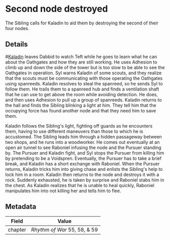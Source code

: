 # Second node destroyed
The Sibling calls for Kaladin to aid them by destroying the second of their four nodes.

## Details
#[Kaladin](characters/kaladin) leaves Dabbid to watch Teft while he goes to learn what he can about the Oathgates and how they are still working. He uses Adhesion to climb up and down the side of the tower but is too slow to be able to see the Oathgates in operation. Syl warns Kaladin of some scouts, and they realize that the scouts must be communicating with those operating the Oathgates using spanreeds. Kaladin resolves to steal the spanreed, so he sends Syl to follow them. He trails them to a spanreed hub and finds a ventilation shaft that he can use to get above the room while avoiding detection. He does, and then uses Adhesion to pull up a group of spanreeds. Kaladin returns to the hall and finds the Sibling blinking a light at him. They tell him that the occupying force has found another node and that they need him to save them.

Kaladin follows the Sibling's light, fighting off guards as he encounters them, having to use different maneuvers than those to which he is accustomed. The Sibling leads him through a hidden passageway between two shops, and he runs into a woodworker. He comes out eventually at an open air tunnel to see Raboniel infusing the node and the Pursuer standing by. The Pursuer and Kaladin fight, and Syl stops the Pursuer from killing him by pretending to be a Voidspren. Eventually, the Pursuer has to take a brief break, and Kaladin has a short exchange with Raboniel. When the Pursuer returns, Kaladin tricks him into giving chase and enlists the Sibling's help to lock him in a room. Kaladin then returns to the node and destroys it with a rock. Suddenly exhausted, he is taken by surprise and Raboniel stabs him in the chest. As Kaladin realizes that he is unable to heal quickly, Raboniel manipulates him into not killing her and tells him to flee. 

## Metadata
| Field | Value |
| ----- | ----- |
| chapter | *Rhythm of War* 55, 58, & 59|
